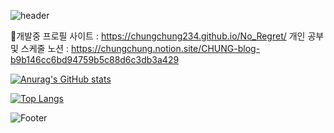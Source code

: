 ![header](https://capsule-render.vercel.app/api?type=default&color=auto&height=20&section=header&text=헤더입니다&fontSize=20)



🔧개발중 프로필 사이트 : https://chungchung234.github.io/No_Regret/
개인 공부 및 스케줄 노션 : https://chungchung.notion.site/CHUNG-blog-b9b146cc6bd94759b5c88d6c3db3a429


[![Anurag's GitHub stats](https://github-readme-stats.vercel.app/api?username=chungchung234)](https://github.com/chungchung234/github-readme-stats)


[![Top Langs](https://github-readme-stats.vercel.app/api/top-langs/?username=chungchung234)](https://github.com/chungchung234/github-readme-stats)



![Footer](https://capsule-render.vercel.app/api?type=waving&color=auto&height=200&section=footer)
